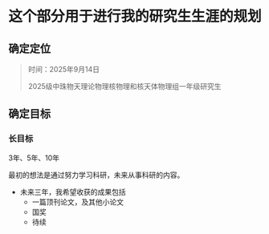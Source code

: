 # 这个部分用于进行我的研究生生涯的规划

## 确定定位
> 时间：2025年9月14日
> 
> 2025级中珠物天理论物理核物理和核天体物理组一年级研究生
> 

## 确定目标

### 长目标
3年、5年、10年

最初的想法是通过努力学习科研，未来从事科研的内容。

* 未来三年，我希望收获的成果包括
    * 一篇顶刊论文，及其他小论文
    * 国奖
    * 待续
